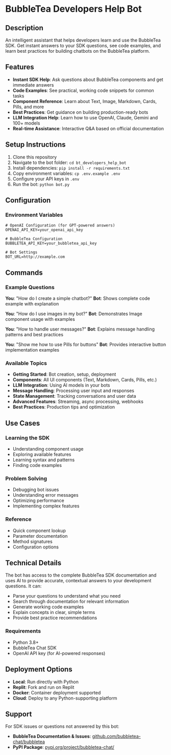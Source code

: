 # BubbleTea Developers Help Bot

## Description
An intelligent assistant that helps developers learn and use the BubbleTea SDK. Get instant answers to your SDK questions, see code examples, and learn best practices for building chatbots on the BubbleTea platform.

## Features
- **Instant SDK Help**: Ask questions about BubbleTea components and get immediate answers
- **Code Examples**: See practical, working code snippets for common tasks  
- **Component Reference**: Learn about Text, Image, Markdown, Cards, Pills, and more
- **Best Practices**: Get guidance on building production-ready bots
- **LLM Integration Help**: Learn how to use OpenAI, Claude, Gemini and 100+ models
- **Real-time Assistance**: Interactive Q&A based on official documentation

## Setup Instructions
1. Clone this repository
2. Navigate to the bot folder: `cd bt_developers_help_bot`
3. Install dependencies: `pip install -r requirements.txt`
4. Copy environment variables: `cp .env.example .env`
5. Configure your API keys in `.env`
6. Run the bot: `python bot.py`

## Configuration

### Environment Variables
```env
# OpenAI Configuration (for GPT-powered answers)
OPENAI_API_KEY=your_openai_api_key

# BubbleTea Configuration
BUBBLETEA_API_KEY=your_bubbletea_api_key

# Bot Settings
BOT_URL=http://example.com
```

## Commands
### Example Questions
**You**: "How do I create a simple chatbot?"
**Bot**: Shows complete code example with explanation

**You**: "How do I use images in my bot?"
**Bot**: Demonstrates Image component usage with examples

**You**: "How to handle user messages?"
**Bot**: Explains message handling patterns and best practices

**You**: "Show me how to use Pills for buttons"
**Bot**: Provides interactive button implementation examples

### Available Topics
- **Getting Started**: Bot creation, setup, deployment
- **Components**: All UI components (Text, Markdown, Cards, Pills, etc.)
- **LLM Integration**: Using AI models in your bots
- **Message Handling**: Processing user input and responses
- **State Management**: Tracking conversations and user data
- **Advanced Features**: Streaming, async processing, webhooks
- **Best Practices**: Production tips and optimization

## Use Cases

### Learning the SDK
- Understanding component usage
- Exploring available features
- Learning syntax and patterns
- Finding code examples

### Problem Solving
- Debugging bot issues
- Understanding error messages
- Optimizing performance
- Implementing complex features

### Reference
- Quick component lookup
- Parameter documentation
- Method signatures
- Configuration options

## Technical Details
The bot has access to the complete BubbleTea SDK documentation and uses AI to provide accurate, contextual answers to your development questions. It can:
- Parse your questions to understand what you need
- Search through documentation for relevant information
- Generate working code examples
- Explain concepts in clear, simple terms
- Provide best practice recommendations

### Requirements
- Python 3.8+
- BubbleTea Chat SDK
- OpenAI API key (for AI-powered responses)

## Deployment Options
- **Local**: Run directly with Python
- **Replit**: Fork and run on Replit
- **Docker**: Container deployment supported
- **Cloud**: Deploy to any Python-supporting platform

## Support
For SDK issues or questions not answered by this bot:
- **BubbleTea Documentation & Issues**: [github.com/bubbletea-chat/bubbletea](https://github.com/bubbletea-chat/bubbletea)
- **PyPI Package**: [pypi.org/project/bubbletea-chat/](https://pypi.org/project/bubbletea-chat/)